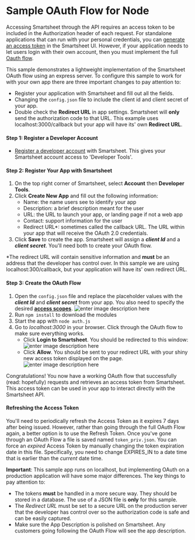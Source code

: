 
# Sample OAuth Flow for Node
Accessing Smartsheet through the API requires an access token to be included in the Authorization header of each request. For standalone applications that can run with your personal credentials, you can [generate an access token](https://smartsheet-platform.github.io/api-docs/#authentication-and-access-tokens) in the Smartsheet UI. However, if your application needs to let users login with their own account, then you must implement the full [Oauth flow](https://smartsheet-platform.github.io/api-docs/#oauth-flow).

This sample demonstrates a lightweight implementation of the Smartsheet OAuth flow using an express server. To configure this sample to work for with your own app there are three important changes to pay attention to:
- Register your application with Smartsheet and fill out all the fields. 
- Changing the `config.json` file to include the client id and client secret of your app.
- Double check the **Redirect URL** in app settings. Smartsheet will **only** send the authorization code to that URL. This example uses localhost:3000/callback but your app will have its' own **Redirect URL**. 

#### Step 1: Register a Developer Account
 - [Register a developer account](https://developers.smartsheet.com/register) with Smartsheet. This gives your Smartsheet account access to 'Developer Tools'.

#### Step 2: Register Your App with Smartsheet 

 1. On the top right corner of Smartsheet, select **Account** then **Developer Tools**. 
 2. Click **Create New App** and fill out the following information:
	- Name: the name users see to identify your app
	- Description: a brief description meant for the user
	- URL: the URL to launch your app, or landing page if not a web app
	- Contact: support information for the user
	- Redirect URL*: sometimes called the callback URL. The URL within your app that will receive the OAuth 2.0 credentials.
 3. Click **Save** to create the app. Smartsheet will assign a ***client Id*** and a ***client secret***. You'll need both to create your OAuth flow.

*The redirect URL will contain sensitive information and **must** be an address that the developer has control over. In this sample we are using localhost:300/callback, but your application will have its' own redirect URL. 
#### Step 3: Create the OAuth Flow
  
 1. Open the `config.json` file and replace the placeholder values with the ***client Id*** and ***client secret*** from your app. You also need to specify the desired [**access scopes**](https://smartsheet-platform.github.io/api-docs/#access-scopes).
![enter image description here](https://lh3.googleusercontent.com/k19W1c6jhXYRkPn4iL_JblATAquspKxeYj4oga2XzP9XNoBRX80CVyM3k2e3GCgTiT5y8qeXemyC=s0 "configJSON.png")
 2. Run `npm install` to download the modules
 3. Start the app with `node auth.js`
 4. Go to *localhost:3000* in your browser. Click through the OAuth flow to make sure everything works.
	 - Click **Login to Smartsheet**. You should be redirected to this window:
	 ![enter image description here](https://lh3.googleusercontent.com/-A5IFP3Esa94/Wjmw5x5_MZI/AAAAAAAAAJs/vTXXwHhX3lIC3Ztu1zqKpTVmOyYWylzlgCLcBGAs/s0/Screen+Shot+2017-12-19+at+4.34.35+PM.png "SmartsheetAuthPermission")
	 - Click **Allow**. You should be sent to your redirect URL with your shiny new access token displayed on the page.
	 ![enter image description here](https://lh3.googleusercontent.com/Fi8d-Bd62BHhsOiBKdIvbAY2lzSFgDU7fIPOvv5FarUb_gzTo2lK21-y5HhSKYNxe3NI5e-11y76=s0 "ReturnedToken")

Congratulations! You now have a working OAuth flow that successfully (read: hopefully) requests and retrieves an access token from Smartsheet. This access token can be used in your app to interact directly with the Smartsheet API. 

#### Refreshing the Access Token
You'll need to periodically refresh the Access Token as it expires 7 days after being issued. However, rather than going through the full OAuth Flow again, a better option is to use the Refresh Token. Once you've gone through an OAuth Flow a file is saved named `token_priv.json`. You can force an *expired* Access Token by manually changing the token expiration date in this file. Specifically, you need to change EXPIRES_IN to a date time that is earlier than the *current* date time.

**Important**: This sample app runs on localhost, but implementing OAuth on a production application will have some major differences. The key things to pay attention to:
- The tokens **must** be handled in a more secure way. They should be stored in a database. The use of a JSON file is **only** for this sample.
- The *Redirect URL* must be set to a secure URL on the production server that the developer has control over so the authorization code is safe and can be easily captured.
- Make sure the App Description is polished on Smartsheet. Any customers going following the OAuth Flow will see the app description.
